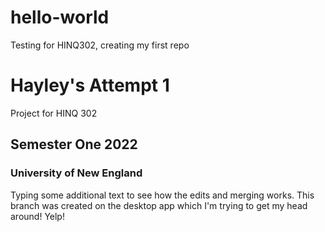 # hello-world
Testing for HINQ302, creating my first repo
# Hayley's Attempt 1
Project for HINQ 302 
## Semester One 2022
### University of New England
Typing some additional text to see how the edits and merging works. 
This branch was created on the desktop app which I'm trying to get my head around! Yelp!
